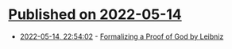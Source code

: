 # [Published on 2022-05-14](index.md)

* [2022-05-14, 22:54:02](https://news.ycombinator.com/item?id=31383504) - [Formalizing a Proof of God by Leibniz](https://timlabs.org/leibniz/)
